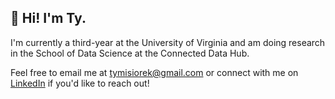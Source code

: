 ## 👋 Hi! I'm Ty.

<!--
**tymisiorek/tymisiorek** is a ✨ _special_ ✨ repository because its `README.md` (this file) appears on your GitHub profile.

Here are some ideas to get you started:

- 🔭 I’m currently working on ...
- 🌱 I’m currently learning ...
- 👯 I’m looking to collaborate on ...
- 🤔 I’m looking for help with ...
- 💬 Ask me about ...
- 📫 How to reach me: ...
- 😄 Pronouns: ...
- ⚡ Fun fact: ...
-->

I'm currently a third-year at the University of Virginia and am doing research in the School of Data Science at the Connected Data Hub.

Feel free to email me at tymisiorek@gmail.com or connect with me on [LinkedIn](https://www.linkedin.com/in/tymisiorek) if you'd like to reach out!
